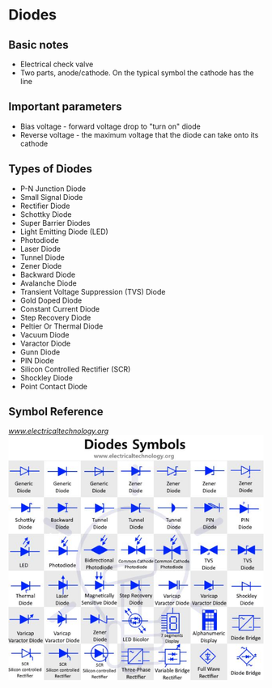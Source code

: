 # Diodes
## Basic notes
* Electrical check valve
* Two parts, anode/cathode. On the typical symbol the cathode has the line

## Important parameters
* Bias voltage - forward voltage drop to "turn on" diode
* Reverse voltage - the maximum voltage that the diode can take onto its cathode

## Types of Diodes
* P-N Junction Diode
* Small Signal Diode
* Rectifier Diode
* Schottky Diode
* Super Barrier Diodes
* Light Emitting Diode (LED)
* Photodiode
* Laser Diode
* Tunnel Diode
* Zener Diode
* Backward Diode
* Avalanche Diode
* Transient Voltage Suppression (TVS) Diode
* Gold Doped Diode
* Constant Current Diode
* Step Recovery Diode
* Peltier Or Thermal Diode
* Vacuum Diode
* Varactor Diode
* Gunn Diode
* PIN Diode
* Silicon Controlled Rectifier (SCR)
* Shockley Diode
* Point Contact Diode

## Symbol Reference
*www.electricaltechnology.org*
![Diode Symbol Reference](../images/Diode_Symbols.JPG "Diode Symbol Reference")
